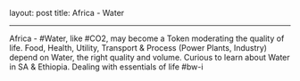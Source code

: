 layout: post
title: Africa - Water

---

Africa - #Water, like #CO2, may become a Token moderating the quality of life. Food, Health, Utility, Transport & Process (Power Plants, Industry) depend on Water, the right quality and volume. Curious to learn about Water in SA & Ethiopia. Dealing with essentials of life #bw-i

